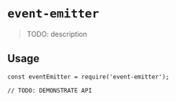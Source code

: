 # `event-emitter`

> TODO: description

## Usage

```
const eventEmitter = require('event-emitter');

// TODO: DEMONSTRATE API
```

